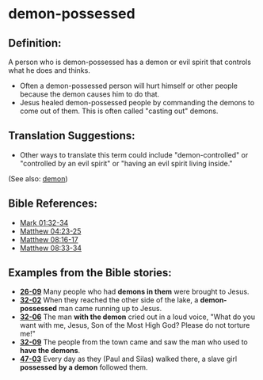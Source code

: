 # demon-possessed #

## Definition: ##

A person who is demon-possessed has a demon or evil spirit that controls what he does and thinks.

 * Often a demon-possessed person will hurt himself or other people because the demon causes him to do that.
 * Jesus healed demon-possessed people by commanding the demons to come out of them. This is often called "casting out" demons.

## Translation Suggestions: ##

 * Other ways to translate this term could include "demon-controlled" or "controlled by an evil spirit" or "having an evil spirit living inside."

(See also: [demon](../kt/demon.md))

## Bible References: ##

* [Mark 01:32-34](https://door43.org/en/bible/notes/mrk/01/32)
* [Matthew 04:23-25](https://door43.org/en/bible/notes/mat/04/23)
* [Matthew 08:16-17](https://door43.org/en/bible/notes/mat/08/16)
* [Matthew 08:33-34](https://door43.org/en/bible/notes/mat/08/33)

## Examples from the Bible stories: ##

 * __[26-09](https://door43.org/en/obs/notes/frames/26-09)__ Many people who had __demons in them__  were brought to Jesus.
 * __[32-02](https://door43.org/en/obs/notes/frames/32-02)__ When they reached the other side of the lake, a __demon-possessed__  man came running up to Jesus.
 * __[32-06](https://door43.org/en/obs/notes/frames/32-06)__ The man __with the demon__  cried out in a loud voice, "What do you want with me, Jesus, Son of the Most High God? Please do not torture me!"
 * __[32-09](https://door43.org/en/obs/notes/frames/32-09)__ The people from the town came and saw the man who used to __have the demons__.
 * __[47-03](https://door43.org/en/obs/notes/frames/47-03)__ Every day as they (Paul and Silas) walked there, a slave girl __possessed by a demon__ followed them. 



